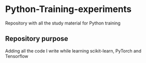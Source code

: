 # Python-Training-experiments

Repository with all the study material for Python training

## Repository purpose

Adding all the code I write while learning scikit-learn, PyTorch and Tensorflow
